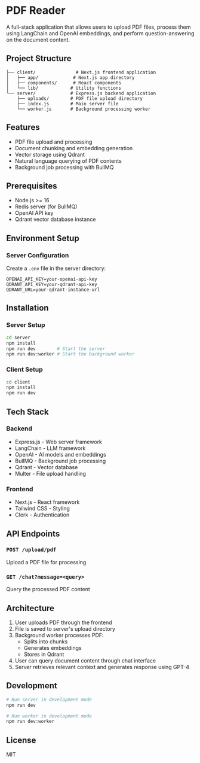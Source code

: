 # PDF Reader
A full-stack application that allows users to upload PDF files, process them using LangChain and OpenAI embeddings, and perform question-answering on the document content.

## Project Structure

```
├── client/               # Next.js frontend application
│   ├── app/             # Next.js app directory
│   ├── components/      # React components
│   └── lib/            # Utility functions
└── server/             # Express.js backend application
    ├── uploads/        # PDF file upload directory
    ├── index.js        # Main server file
    └── worker.js       # Background processing worker
```

## Features

- PDF file upload and processing
- Document chunking and embedding generation
- Vector storage using Qdrant
- Natural language querying of PDF contents
- Background job processing with BullMQ

## Prerequisites

- Node.js >= 16
- Redis server (for BullMQ)
- OpenAI API key
- Qdrant vector database instance

## Environment Setup

### Server Configuration
Create a `.env` file in the server directory:

```env
OPENAI_API_KEY=your-openai-api-key
QDRANT_API_KEY=your-qdrant-api-key
QDRANT_URL=your-qdrant-instance-url
```

## Installation

### Server Setup

```bash
cd server
npm install
npm run dev        # Start the server
npm run dev:worker # Start the background worker
```

### Client Setup

```bash
cd client
npm install
npm run dev
```

## Tech Stack

### Backend
- Express.js - Web server framework
- LangChain - LLM framework
- OpenAI - AI models and embeddings
- BullMQ - Background job processing
- Qdrant - Vector database
- Multer - File upload handling

### Frontend
- Next.js - React framework
- Tailwind CSS - Styling
- Clerk - Authentication

## API Endpoints

### `POST /upload/pdf`
Upload a PDF file for processing

### `GET /chat?message=<query>`
Query the processed PDF content

## Architecture

1. User uploads PDF through the frontend
2. File is saved to server's upload directory
3. Background worker processes PDF:
   - Splits into chunks
   - Generates embeddings
   - Stores in Qdrant
4. User can query document content through chat interface
5. Server retrieves relevant context and generates response using GPT-4

## Development

```bash
# Run server in development mode
npm run dev

# Run worker in development mode
npm run dev:worker
```

## License

MIT
